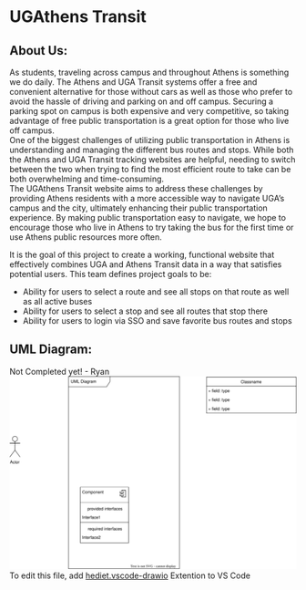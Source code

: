 # UGAthens Transit

## About Us:
As students, traveling across campus and throughout Athens is something we do daily. The Athens and UGA Transit systems offer a free and convenient alternative for those without cars as well as those who prefer to avoid the hassle of driving and parking on and off campus. Securing a parking spot on campus is both expensive and very competitive, so taking advantage of free public transportation is a great option for those who live off campus. <br>
One of the biggest challenges of utilizing public transportation in Athens is understanding and managing the different bus routes and stops. While both the Athens and UGA Transit tracking websites are helpful, needing to switch between the two when trying to find the most efficient route to take can be both overwhelming and time-consuming. <br>
The UGAthens Transit website aims to address these challenges by providing Athens residents with a more accessible way to navigate UGA’s campus and the city, ultimately enhancing their public transportation experience. By making public transportation easy to navigate, we hope to encourage those who live in Athens to try taking the bus for the first time or use Athens public resources more often. <br>

It is the goal of this project to create a working, functional website that effectively combines UGA and Athens Transit data in a way that satisfies potential users.
This team defines project goals to be:
- Ability for users to select a route and see all stops on that route as well as all active buses
- Ability for users to select a stop and see all routes that stop there
- Ability for users to login via SSO and save favorite bus routes and stops


## UML Diagram:

Not Completed yet! - Ryan
![UML Diagram](UML_Diagram.drawio.svg)
To edit this file, add [hediet.vscode-drawio](https://marketplace.visualstudio.com/items?itemName=hediet.vscode-drawio) Extention to VS Code
